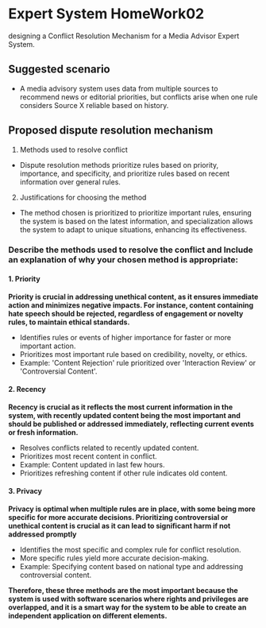 # Expert System HomeWork02
designing a Conflict Resolution Mechanism for a Media Advisor Expert System. 
## Suggested scenario
 - A media advisory system uses data from multiple sources to recommend news or editorial priorities, but conflicts arise when one rule considers Source X reliable based on history.
## Proposed dispute resolution mechanism
1. Methods used to resolve conflict
* Dispute resolution methods prioritize rules based on priority, importance, and specificity, and prioritize rules based on recent information over general rules.

2. Justifications for choosing the method
* The method chosen is prioritized to prioritize important rules, ensuring the system is based on the latest information, and specialization allows the system to adapt to unique situations, enhancing its effectiveness.
  
### Describe the methods used to resolve the conflict and Include an explanation of why your chosen method is appropriate:
#### 1. Priority

   **Priority is crucial in addressing unethical content, as it ensures immediate action       and minimizes negative impacts. For instance, content containing hate speech should       be rejected, regardless of engagement or novelty rules, to maintain ethical standards.**
   * Identifies rules or events of higher importance for faster or more important action.
   * Prioritizes most important rule based on credibility, novelty, or ethics.
   * Example: 'Content Rejection' rule prioritized over 'Interaction Review' or 'Controversial Content'.

#### 2. Recency

   **Recency is crucial as it reflects the most current information in the system, with recently updated content being the most important and should be published or addressed immediately, reflecting current events or fresh information.**

   * Resolves conflicts related to recently updated content.
   * Prioritizes most recent content in conflict.
   * Example: Content updated in last few hours.
   * Prioritizes refreshing content if other rule indicates old content.

#### 3. Privacy

   **Privacy is optimal when multiple rules are in place, with some being more specific for more accurate decisions. Prioritizing controversial or unethical content is crucial as it can lead to significant harm if not addressed promptly**

   * Identifies the most specific and complex rule for conflict resolution.
   * More specific rules yield more accurate decision-making.
   * Example: Specifying content based on national type and addressing controversial content.

**Therefore, these three methods are the most important because the system is used with software scenarios where rights and privileges are overlapped, and it is a smart way for the system to be able to create an independent application on different elements.**
